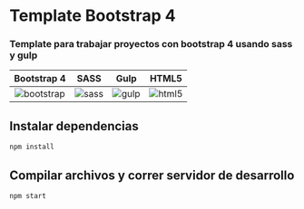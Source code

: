 [bootstrap]: https://www.schlix.com/web/schlix/data/extensions/icons/blank-bootstrap-4.png "title"
[sass]: https://dynamicimageses-v2b.netdna-ssl.com/product_class_external_product/sass.png "sass"
[gulp]: https://tastydigital.com/wp-content/themes/tastydigital/assets/images/tools/Gulp.png?773dce "gulp"
[html5]: http://www.w3.org/html/logo/downloads/HTML5_Logo_128.png "html5"
# Template Bootstrap 4

### Template para trabajar proyectos con bootstrap 4 usando sass y gulp



| Bootstrap 4   | SASS          | Gulp      | HTML5       |
| :-----------: |:-------------:| :-----:   |  :---:| 
| ![bootstrap]  | ![sass]       | ![gulp]   | ![html5]    |



## Instalar dependencias
```javascript
npm install
```

## Compilar archivos y correr servidor de desarrollo
```javascript
npm start
```
